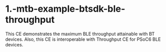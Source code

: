 # 1.-mtb-example-btsdk-ble-throughput
This CE demonstrates the maximum BLE throughput attainable with BT devices. Also, this CE is interoperable with Throughput CE for PSoC6 BLE devices.
